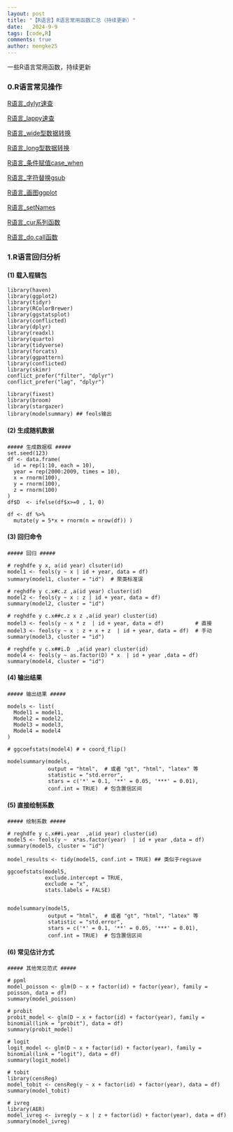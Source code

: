 ```yaml
---
layout: post
title: "【R语言】R语言常用函数汇总（持续更新）"
date:   2024-9-9
tags: [code,R]
comments: true
author: mengke25
---
```




一些R语言常用函数，持续更新

<!-- more -->

### 0.R语言常见操作

[R语言_dylyr速查](https://mengke25.github.io/html_dir/Rlanguage/R语言_dplyr函数速查.html)



[R语言_lappy速查](https://mengke25.github.io/html_dir/Rlanguage/R语言_lappy.html)



[R语言_wide型数据转换](https://mengke25.github.io/html_dir/Rlanguage/R语言_pivot_wider.html)



[R语言_long型数据转换](https://mengke25.github.io/html_dir/Rlanguage/R语言_pivot_longer.html)



[R语言_条件赋值case_when](https://mengke25.github.io/html_dir/Rlanguage/R语言_条件赋值case_when.html)



[R语言_字符替换gsub](https://mengke25.github.io/html_dir/Rlanguage/R语言_正则表达式字符替换.html)



[R语言_画图ggplot](https://mengke25.github.io/html_dir/ggplot/ggplot.html)



[R语言_setNames](https://mengke25.github.io/html_dir/Rlanguage/R语言_setNames.html)



[R语言_cur系列函数](https://mengke25.github.io/html_dir/Rlanguage/R语言_cur系列函数.html)



[R语言_do.call函数](https://mengke25.github.io/html_dir/Rlanguage/R语言_docall.html)









### 1.R语言回归分析

#### (1) 载入程辑包
```
library(haven)
library(ggplot2)
library(tidyr)
library(RColorBrewer) 
library(ggstatsplot)
library(conflicted)
library(dplyr)
library(readxl)
library(quarto)
library(tidyverse)
library(forcats)
library(ggpattern)
library(conflicted)
library(skimr)
conflict_prefer("filter", "dplyr")
conflict_prefer("lag", "dplyr")

library(fixest)
library(broom)
library(stargazer)
library(modelsummary) ## feols输出
```

#### (2) 生成随机数据
```
##### 生成数据框 #####
set.seed(123)
df <- data.frame(
  id = rep(1:10, each = 10),
  year = rep(2000:2009, times = 10),
  x = rnorm(100),
  y = rnorm(100),
  z = rnorm(100)
)
df$D  <- ifelse(df$x>=0 , 1, 0)

df <- df %>%
  mutate(y = 5*x + rnorm(n = nrow(df)) )
```

#### (3) 回归命令
```
##### 回归 #####

# reghdfe y x, a(id year) clsuter(id)
model1 <- feols(y ~ x | id + year, data = df)
summary(model1, cluster = "id")  # 聚类标准误

# reghdfe y c.x#c.z ,a(id year) cluster(id) 
model2 <- feols(y ~ x : z | id + year, data = df)
summary(model2, cluster = "id")

# reghdfe y c.x##c.z x z ,a(id year) cluster(id) 
model3 <- feols(y ~ x * z  | id + year, data = df)          # 直接 
model3 <- feols(y ~ x : z + x + z  | id + year, data = df)  # 手动
summary(model3, cluster = "id")

# reghdfe y c.x##i.D  ,a(id year) cluster(id) 
model4 <- feols(y ~ as.factor(D) * x  | id + year ,data = df)
summary(model4, cluster = "id")
```

#### (4) 输出结果
```
##### 输出结果 #####

models <- list(
  Model1 = model1,
  Model2 = model2,
  Model3 = model3,
  Model4 = model4
)

# ggcoefstats(model4) # + coord_flip()

modelsummary(models, 
             output = "html",  # 或者 "gt", "html", "latex" 等
             statistic = "std.error",  
             stars = c('*' = 0.1, '**' = 0.05, '***' = 0.01), 
             conf.int = TRUE)  # 包含置信区间
```

#### (5) 直接绘制系数
```
##### 绘制系数 #####

# reghdfe y c.x##i.year  ,a(id year) cluster(id) 
model5 <- feols(y ~  x*as.factor(year)  | id + year ,data = df)
summary(model5, cluster = "id")

model_results <- tidy(model5, conf.int = TRUE) ## 类似于regsave

ggcoefstats(model5,
            exclude.intercept = TRUE,
            exclude = "x", 
            stats.labels = FALSE)


modelsummary(model5, 
             output = "html",  # 或者 "gt", "html", "latex" 等
             statistic = "std.error",  
             stars = c('*' = 0.1, '**' = 0.05, '***' = 0.01), 
             conf.int = TRUE)  # 包含置信区间
```

#### (6) 常见估计方式
```
##### 其他常见范式 #####

# ppml
model_poisson <- glm(D ~ x + factor(id) + factor(year), family = poisson, data = df)
summary(model_poisson)

# probit
probit_model <- glm(D ~ x + factor(id) + factor(year), family = binomial(link = "probit"), data = df)
summary(probit_model)

# logit
logit_model <- glm(D ~ x + factor(id) + factor(year), family = binomial(link = "logit"), data = df)
summary(logit_model)

# tobit
library(censReg)
model_tobit <- censReg(y ~ x + factor(id) + factor(year), data = df)
summary(model_tobit)

# ivreg
library(AER)
model_ivreg <- ivreg(y ~ x | z + factor(id) + factor(year), data = df)
summary(model_ivreg)
```













